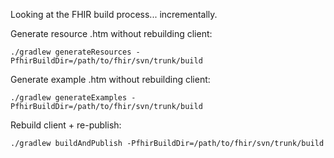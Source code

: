 Looking at the FHIR build process... incrementally.

Generate resource .htm without rebuilding client:
```
./gradlew generateResources -PfhirBuildDir=/path/to/fhir/svn/trunk/build
```

Generate example .htm without rebuilding client:
```
./gradlew generateExamples -PfhirBuildDir=/path/to/fhir/svn/trunk/build
```

Rebuild client + re-publish:
```
./gradlew buildAndPublish -PfhirBuildDir=/path/to/fhir/svn/trunk/build
```


